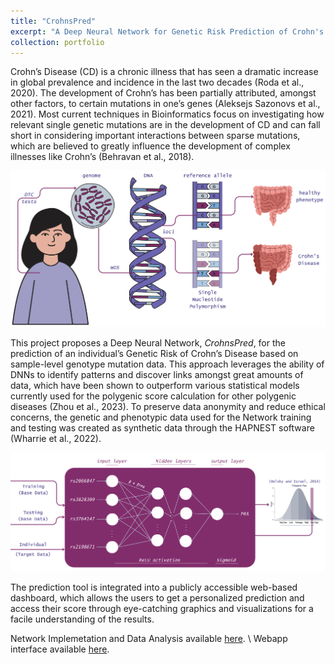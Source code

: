 ```yaml
---
title: "CrohnsPred"
excerpt: "A Deep Neural Network for Genetic Risk Prediction of Crohn's Disease.<br/><img src='images/cover_image.png'>"
collection: portfolio
---
```


Crohn’s Disease (CD) is a chronic illness that has seen a dramatic increase in global prevalence and incidence in the last two decades (Roda et al., 2020). 
The development of Crohn’s has been partially attributed, amongst other factors, to certain mutations in one’s genes (Aleksejs Sazonovs et al., 2021). 
Most current techniques in Bioinformatics focus on investigating how relevant single genetic mutations are in the development of CD and can fall short in considering important interactions between sparse mutations, which are believed to greatly influence the development of complex illnesses like Crohn’s (Behravan et al., 2018).

![Genetic tests to CD prediction pipeline](images/DTC_to_CD.png)

This project proposes a Deep Neural Network, *CrohnsPred*, for the prediction of an individual’s Genetic Risk of Crohn’s Disease based on sample-level genotype mutation data. This approach leverages the ability of DNNs to identify patterns and discover links amongst great amounts of data, which have been shown to outperform various statistical models currently used for the polygenic score calculation for other polygenic diseases (Zhou et al., 2023). To preserve data anonymity and reduce ethical concerns, the genetic and phenotypic data used for the Network training and testing was created as synthetic data through the HAPNEST software (Wharrie et al., 2022).

![Genetic tests to CD prediction pipeline](images/DNN.png)

The prediction tool is integrated into a publicly accessible web-based dashboard, which allows the users to get a personalized prediction
and access their score through eye-catching graphics and visualizations for a facile understanding of the results. 

Network Implemetation and Data Analysis available [here](https://github.com/belfioreasia/CrohnsPred). \\
Webapp interface available [here](https://github.com/belfioreasia/WebApp).